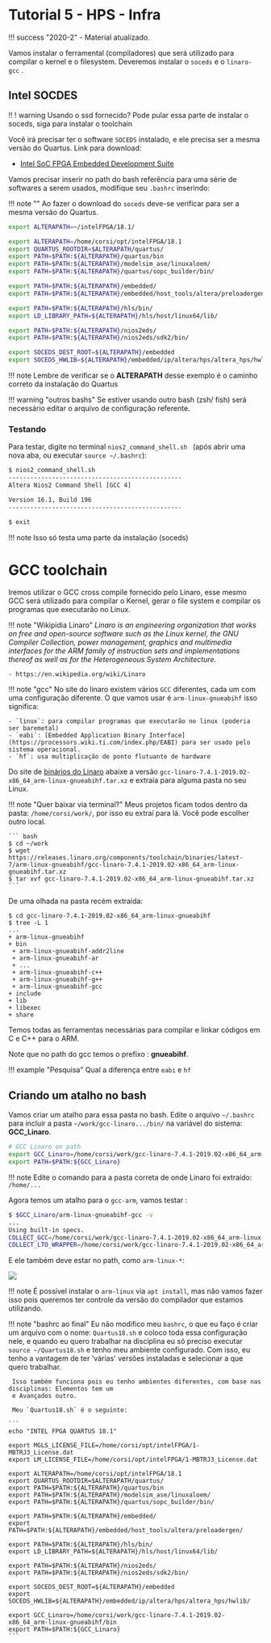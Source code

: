 # Tutorial 5 - HPS - Infra

!!! success "2020-2"
    - Material atualizado.
    
Vamos instalar o ferramental (compiladores) que será utilizado para compilar o kernel e o filesystem. Deveremos instalar o `soceds` e o `linaro-gcc` .

## Intel SOCDES

!! ! warning
    Usando o ssd fornecido? Pode pular essa parte de instalar o soceds, siga para instalar o toolchain

Você irá precisar ter o software `SOCEDS` instalado, e ele precisa ser a mesma versão do Quartus. Link para download:
   
- [Intel SoC FPGA Embedded Development Suite](http://fpgasoftware.intel.com/soceds/)

Vamos precisar inserir no path do bash referência para uma série de softwares a serem usados, modifique seu `.bashrc` inserindo: 

!!! note ""
   Ao fazer o download do `soceds` deve-se verificar para ser a mesma versão do Quartus.

```bash
export ALTERAPATH=~/intelFPGA/18.1/

export ALTERAPATH=/home/corsi/opt/intelFPGA/18.1
export QUARTUS_ROOTDIR=$ALTERAPATH/quartus/
export PATH=$PATH:${ALTERAPATH}/quartus/bin
export PATH=$PATH:${ALTERAPATH}/modelsim_ase/linuxaloem/
export PATH=$PATH:${ALTERAPATH}/quartus/sopc_builder/bin/

export PATH=$PATH:${ALTERAPATH}/embedded/
export PATH=$PATH:${ALTERAPATH}/embedded/host_tools/altera/preloadergen/

export PATH=$PATH:${ALTERAPATH}/hls/bin/
export LD_LIBRARY_PATH=${ALTERAPATH}/hls/host/linux64/lib/

export PATH=$PATH:${ALTERAPATH}/nios2eds/
export PATH=$PATH:${ALTERAPATH}/nios2eds/sdk2/bin/

export SOCEDS_DEST_ROOT=${ALTERAPATH}/embedded
export SOCEDS_HWLIB=${ALTERAPATH}/embedded/ip/altera/hps/altera_hps/hwlib/
```

!!! note
    Lembre de verificar se o **ALTERAPATH** desse exemplo é o caminho correto da instalação do Quartus

!!! warning "outros bashs"
    Se estiver usando outro bash (zsh/ fish) será necessário editar o arquivo de configuração referente.
    
### Testando

Para testar, digite no terminal `nios2_command_shell.sh ` (após abrir uma nova aba, ou executar `source ~/.bashrc`):

``` bash
$ nios2_command_shell.sh 
------------------------------------------------
Altera Nios2 Command Shell [GCC 4]

Version 16.1, Build 196
------------------------------------------------

$ exit
```

!!! note
    Isso só testa uma parte da instalação (soceds)

# GCC toolchain

Iremos utilizar o GCC cross compile fornecido pelo Linaro, esse mesmo GCC será utilizado para compilar o Kernel, gerar o file system e compilar os programas que executarão no Linux. 

!!! note "Wikipidia Linaro"
    *Linaro is an engineering organization that works on free and open-source software such as the Linux kernel, the GNU Compiler Collection, power management, graphics and multimedia interfaces for the ARM family of instruction sets and implementations thereof as well as for the Heterogeneous System Architecture.*

    - https://en.wikipedia.org/wiki/Linaro

!!! note "gcc"
    No site do linaro existem vários `GCC` diferentes, cada um com uma configuração diferente. O que vamos usar é `arm-linux-gnueabihf` isso significa:
    
    - `linux`: para compilar programas que executarão no linux (poderia ser baremetal)
    - `eabi`: [Embedded Application Binary Interface](https://processors.wiki.ti.com/index.php/EABI) para ser usado pelo sistema operacional.
    - `hf`: usa multiplicação de ponto flutuante de hardware
    

Do site de [binários do Linaro](https://releases.linaro.org/components/toolchain/binaries/latest-7/arm-linux-gnueabihf/) abaixe a versão `gcc-linaro-7.4.1-2019.02-x86_64_arm-linux-gnueabihf.tar.xz` e extraía para alguma pasta no seu Linux.

!!! note "Quer baixar via terminal?"
     Meus projetos ficam todos dentro da pasta: `/home/corsi/work/`, por isso eu extraí para lá. Você pode escolher outro local.
     
    ``` bash
    $ cd ~/work
    $ wget https://releases.linaro.org/components/toolchain/binaries/latest-7/arm-linux-gnueabihf/gcc-linaro-7.4.1-2019.02-x86_64_arm-linux-gnueabihf.tar.xz
    $ tar xvf gcc-linaro-7.4.1-2019.02-x86_64_arm-linux-gnueabihf.tar.xz
    ```

De uma olhada na pasta recém extraída: 

```
$ cd gcc-linaro-7.4.1-2019.02-x86_64_arm-linux-gnueabihf 
$ tree -L 1
...
+ arm-linux-gnueabihf
+ bin
 + arm-linux-gnueabihf-addr2line
 + arm-linux-gnueabihf-ar
 + ...
 + arm-linux-gnueabihf-c++
 + arm-linux-gnueabihf-g++
 + arm-linux-gnueabihf-gcc
+ include
+ lib
+ libexec
+ share
```

Temos todas as ferramentas necessárias para compilar e linkar códigos em C e C++ para o ARM.

Note que no path do gcc temos o prefixo : **gnueabihf**. 

!!! example "Pesquisa"
    Qual a diferença entre `eabi` e `hf`

## Criando um atalho no bash

Vamos criar um atalho para essa pasta no bash. Edite o arquivo `~/.bashrc` para incluir a pasta `~/work/gcc-linaro.../bin/` na variável do sistema: **GCC_Linaro**.

```bash
# GCC Linaro on path
export GCC_Linaro=/home/corsi/work/gcc-linaro-7.4.1-2019.02-x86_64_arm-linux-gnueabihf/bin
export PATH=$PATH:${GCC_Linaro}
```

!!! note
    Edite o comando para a pasta correta de onde Linaro foi extraído: `/home/...`

Agora temos um atalho para o `gcc-arm`, vamos testar :

```bash
$ $GCC_Linaro/arm-linux-gnueabihf-gcc -v
...
Using built-in specs.
COLLECT_GCC=/home/corsi/work/gcc-linaro-7.4.1-2019.02-x86_64_arm-linux-gnueabihf/bin/arm-linux-gnueabihf-gcc
COLLECT_LTO_WRAPPER=/home/corsi/work/gcc-linaro-7.4.1-2019.02-x86_64_arm-linux-gnueabihf/bin/../libexec/gcc/arm-linux-gnueabihf/7.4.1/lto-wrapper
```

E ele também deve estar no path, como `arm-linux-*`:

![](figs/Tutorial-HLS-BuildSystem-armgcc.png)

!!! note
    É possível instalar o `arm-linux` via `apt install`, mas não vamos fazer isso pois queremos ter controle da versão do compilador que estamos utilizando.

!!! note "bashrc ao final"
     Eu não modifico meu `bashrc`, o que eu faço é criar um arquivo com o nome: `Quartus18.sh` 
     e coloco toda essa configuração nele, e quando eu quero trabalhar na disciplina eu só
     preciso executar `source ~/Quartus18.sh` e tenho meu ambiente configurado. Com isso, eu tenho
     a vantagem de ter 'várias' versões instaladas e selecionar a que quero trabalhar. 
     
     Isso também funciona pois eu tenho ambientes diferentes, com base nas disciplinas: Elementos tem um
     e Avançados outro.
     
     Meu `Quartus18.sh` é o seguinte:
     
    ```
    echo "INTEL FPGA QUARTUS 18.1"

    export MGLS_LICENSE_FILE=/home/corsi/opt/intelFPGA/1-MBTRJ3_License.dat
    export LM_LICENSE_FILE=/home/corsi/opt/intelFPGA/1-MBTRJ3_License.dat

    export ALTERAPATH=/home/corsi/opt/intelFPGA/18.1
    export QUARTUS_ROOTDIR=$ALTERAPATH/quartus/
    export PATH=$PATH:${ALTERAPATH}/quartus/bin
    export PATH=$PATH:${ALTERAPATH}/modelsim_ase/linuxaloem/
    export PATH=$PATH:${ALTERAPATH}/quartus/sopc_builder/bin/

    export PATH=$PATH:${ALTERAPATH}/embedded/
    export PATH=$PATH:${ALTERAPATH}/embedded/host_tools/altera/preloadergen/

    export PATH=$PATH:${ALTERAPATH}/hls/bin/
    export LD_LIBRARY_PATH=${ALTERAPATH}/hls/host/linux64/lib/

    export PATH=$PATH:${ALTERAPATH}/nios2eds/
    export PATH=$PATH:${ALTERAPATH}/nios2eds/sdk2/bin/

    export SOCEDS_DEST_ROOT=${ALTERAPATH}/embedded
    export SOCEDS_HWLIB=${ALTERAPATH}/embedded/ip/altera/hps/altera_hps/hwlib/

    export GCC_Linaro=/home/corsi/work/gcc-linaro-7.4.1-2019.02-x86_64_arm-linux-gnueabihf/bin
    export PATH=$PATH:${GCC_Linaro}
    ```
